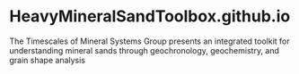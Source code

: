 # HeavyMineralSandToolbox.github.io
The Timescales of Mineral Systems Group presents an integrated toolkit for understanding mineral sands through geochronology, geochemistry, and grain shape analysis
